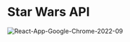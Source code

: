 <h1>Star Wars API</h1>


![React-App-Google-Chrome-2022-09](https://user-images.githubusercontent.com/96315482/187933506-fe33bf2e-ea3a-481b-b0c0-b3e799ffd2bf.gif)

